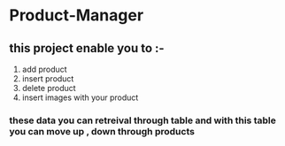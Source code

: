 # Product-Manager
## this project enable you to :- 
1. add product
2. insert product
3. delete product
4. insert images with your product 
### these data you can retreival through table and with this table you can move up , down through products
